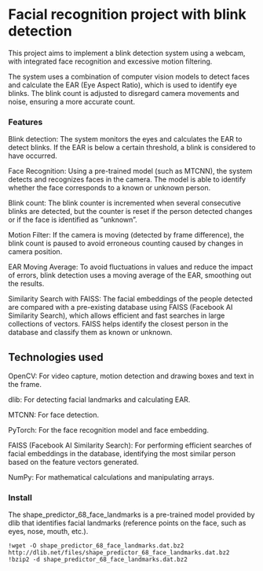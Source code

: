 <h1>Facial recognition project with blink detection </h1>

<p>This project aims to implement a blink detection system using a webcam, with integrated face recognition and excessive motion filtering.</p> 
<p>The system uses a combination of computer vision models to detect faces and calculate the EAR (Eye Aspect Ratio), which is used to identify eye blinks. The blink count is adjusted to disregard camera movements and noise, ensuring a more accurate count.</p>

<h3>Features</h3>

 <p>Blink detection: The system monitors the eyes and calculates the EAR to detect blinks. If the EAR is below a certain threshold, a blink is considered to have occurred.</p>
 <p>Face Recognition: Using a pre-trained model (such as MTCNN), the system detects and recognizes faces in the camera. The model is able to identify whether the face corresponds to a known or unknown person. </p>
 <p>
    Blink count: The blink counter is incremented when several consecutive blinks are detected, but the counter is reset if the person detected changes or if the face is identified as “unknown”.</p>
    <p>Motion Filter: If the camera is moving (detected by frame difference), the blink count is paused to avoid erroneous counting caused by changes in camera position.</p>
    <p>EAR Moving Average: To avoid fluctuations in values and reduce the impact of errors, blink detection uses a moving average of the EAR, smoothing out the results.</p>
    <p>Similarity Search with FAISS: The facial embeddings of the people detected are compared with a pre-existing database using FAISS (Facebook AI Similarity Search), which allows efficient and fast searches in large collections of vectors. FAISS helps identify the closest person in the database and classify them as known or unknown.</p>

 <h2>Technologies used</h2>
 <p>OpenCV: For video capture, motion detection and drawing boxes and text in the frame.</p>
 <p> dlib: For detecting facial landmarks and calculating EAR.</p>
  <p>MTCNN: For face detection.</p>  
  <p> PyTorch: For the face recognition model and face embedding.</p>
  <p>FAISS (Facebook AI Similarity Search): For performing efficient searches of facial embeddings in the database, identifying the most similar person based on the feature vectors generated.
  </p>
  <p> NumPy: For mathematical calculations and manipulating arrays.</p>
   
   <h3>Install</h3> 
   <p>The shape_predictor_68_face_landmarks is a pre-trained model provided by dlib that identifies facial landmarks (reference points on the face, such as eyes, nose, mouth, etc.).</p>
                       
    !wget -O shape_predictor_68_face_landmarks.dat.bz2 http://dlib.net/files/shape_predictor_68_face_landmarks.dat.bz2
    !bzip2 -d shape_predictor_68_face_landmarks.dat.bz2

    
